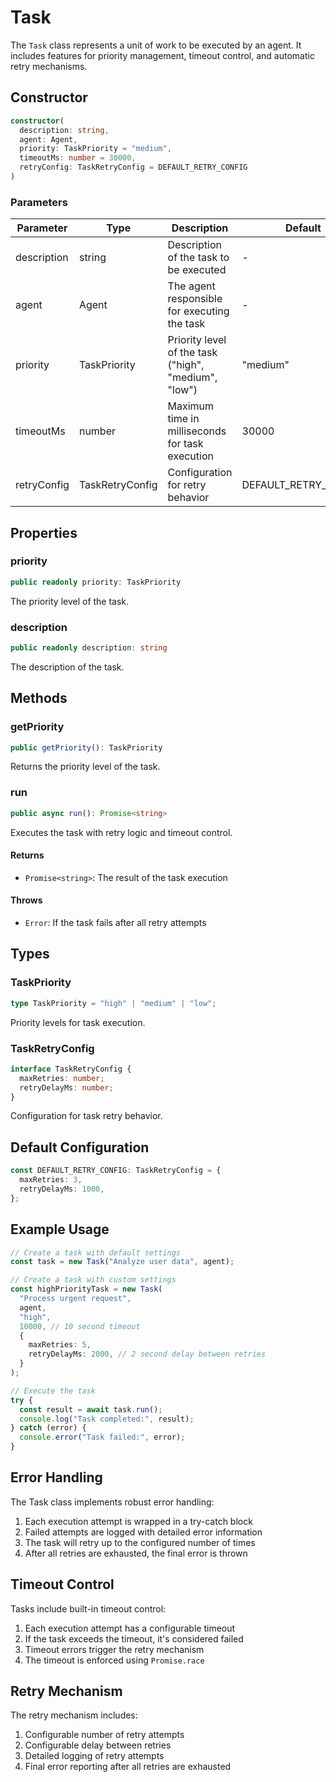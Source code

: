 # Task

The `Task` class represents a unit of work to be executed by an agent. It includes features for priority management, timeout control, and automatic retry mechanisms.

## Constructor

```typescript
constructor(
  description: string,
  agent: Agent,
  priority: TaskPriority = "medium",
  timeoutMs: number = 30000,
  retryConfig: TaskRetryConfig = DEFAULT_RETRY_CONFIG
)
```

### Parameters

| Parameter   | Type            | Description                                          | Default              |
| ----------- | --------------- | ---------------------------------------------------- | -------------------- |
| description | string          | Description of the task to be executed               | -                    |
| agent       | Agent           | The agent responsible for executing the task         | -                    |
| priority    | TaskPriority    | Priority level of the task ("high", "medium", "low") | "medium"             |
| timeoutMs   | number          | Maximum time in milliseconds for task execution      | 30000                |
| retryConfig | TaskRetryConfig | Configuration for retry behavior                     | DEFAULT_RETRY_CONFIG |

## Properties

### priority

```typescript
public readonly priority: TaskPriority
```

The priority level of the task.

### description

```typescript
public readonly description: string
```

The description of the task.

## Methods

### getPriority

```typescript
public getPriority(): TaskPriority
```

Returns the priority level of the task.

### run

```typescript
public async run(): Promise<string>
```

Executes the task with retry logic and timeout control.

#### Returns

- `Promise<string>`: The result of the task execution

#### Throws

- `Error`: If the task fails after all retry attempts

## Types

### TaskPriority

```typescript
type TaskPriority = "high" | "medium" | "low";
```

Priority levels for task execution.

### TaskRetryConfig

```typescript
interface TaskRetryConfig {
  maxRetries: number;
  retryDelayMs: number;
}
```

Configuration for task retry behavior.

## Default Configuration

```typescript
const DEFAULT_RETRY_CONFIG: TaskRetryConfig = {
  maxRetries: 3,
  retryDelayMs: 1000,
};
```

## Example Usage

```typescript
// Create a task with default settings
const task = new Task("Analyze user data", agent);

// Create a task with custom settings
const highPriorityTask = new Task(
  "Process urgent request",
  agent,
  "high",
  10000, // 10 second timeout
  {
    maxRetries: 5,
    retryDelayMs: 2000, // 2 second delay between retries
  }
);

// Execute the task
try {
  const result = await task.run();
  console.log("Task completed:", result);
} catch (error) {
  console.error("Task failed:", error);
}
```

## Error Handling

The Task class implements robust error handling:

1. Each execution attempt is wrapped in a try-catch block
2. Failed attempts are logged with detailed error information
3. The task will retry up to the configured number of times
4. After all retries are exhausted, the final error is thrown

## Timeout Control

Tasks include built-in timeout control:

1. Each execution attempt has a configurable timeout
2. If the task exceeds the timeout, it's considered failed
3. Timeout errors trigger the retry mechanism
4. The timeout is enforced using `Promise.race`

## Retry Mechanism

The retry mechanism includes:

1. Configurable number of retry attempts
2. Configurable delay between retries
3. Detailed logging of retry attempts
4. Final error reporting after all retries are exhausted
